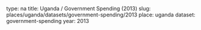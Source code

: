 type: na
title: Uganda / Government Spending (2013)
slug: places/uganda/datasets/government-spending/2013
place: uganda
dataset: government-spending
year: 2013

